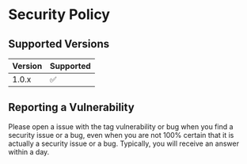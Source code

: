 # Security Policy

## Supported Versions

| Version | Supported          |
| ------- | ------------------ |
| 1.0.x   | :white_check_mark: |

## Reporting a Vulnerability

Please open a issue with the tag vulnerability or bug when you find a security issue or a bug, even when you are not 100% certain that it is actually a security issue or a bug. Typically, you will receive an answer within a day.
